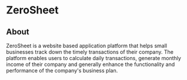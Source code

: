 # ZeroSheet
## About
ZeroSheet is a website based application platform that helps small businesses track down the timely transactions of their company. The platform enables users to calculate daily transactions, generate monthly income of their company and generally enhance the functionality and performance of the company's business plan.
